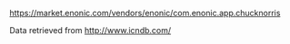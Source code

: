 https://market.enonic.com/vendors/enonic/com.enonic.app.chucknorris

Data retrieved from http://www.icndb.com/